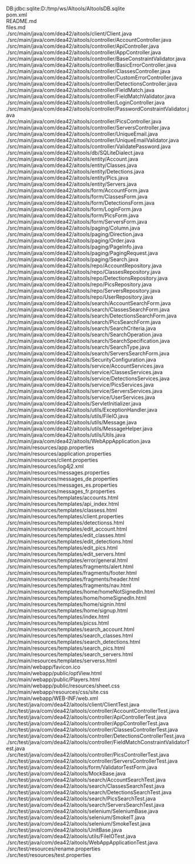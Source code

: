 DB:jdbc:sqlite:D:/tmp/ws/AItools/AItoolsDB.sqlite<br>
pom.xml<br>
README.md<br>
files.md<br>
./src/main/java/com/dea42/aitools/client/Client.java<br>
./src/main/java/com/dea42/aitools/controller/AccountController.java<br>
./src/main/java/com/dea42/aitools/controller/ApiController.java<br>
./src/main/java/com/dea42/aitools/controller/AppController.java<br>
./src/main/java/com/dea42/aitools/controller/BaseConstraintValidator.java<br>
./src/main/java/com/dea42/aitools/controller/BasicErrorController.java<br>
./src/main/java/com/dea42/aitools/controller/ClassesController.java<br>
./src/main/java/com/dea42/aitools/controller/CustomErrorController.java<br>
./src/main/java/com/dea42/aitools/controller/DetectionsController.java<br>
./src/main/java/com/dea42/aitools/controller/FieldMatch.java<br>
./src/main/java/com/dea42/aitools/controller/FieldMatchValidator.java<br>
./src/main/java/com/dea42/aitools/controller/LoginController.java<br>
./src/main/java/com/dea42/aitools/controller/PasswordConstraintValidator.java<br>
./src/main/java/com/dea42/aitools/controller/PicsController.java<br>
./src/main/java/com/dea42/aitools/controller/ServersController.java<br>
./src/main/java/com/dea42/aitools/controller/UniqueEmail.java<br>
./src/main/java/com/dea42/aitools/controller/UniqueEmailValidator.java<br>
./src/main/java/com/dea42/aitools/controller/ValidatePassword.java<br>
./src/main/java/com/dea42/aitools/db/SQLiteDialect.java<br>
./src/main/java/com/dea42/aitools/entity/Account.java<br>
./src/main/java/com/dea42/aitools/entity/Classes.java<br>
./src/main/java/com/dea42/aitools/entity/Detections.java<br>
./src/main/java/com/dea42/aitools/entity/Pics.java<br>
./src/main/java/com/dea42/aitools/entity/Servers.java<br>
./src/main/java/com/dea42/aitools/form/AccountForm.java<br>
./src/main/java/com/dea42/aitools/form/ClassesForm.java<br>
./src/main/java/com/dea42/aitools/form/DetectionsForm.java<br>
./src/main/java/com/dea42/aitools/form/LoginForm.java<br>
./src/main/java/com/dea42/aitools/form/PicsForm.java<br>
./src/main/java/com/dea42/aitools/form/ServersForm.java<br>
./src/main/java/com/dea42/aitools/paging/Column.java<br>
./src/main/java/com/dea42/aitools/paging/Direction.java<br>
./src/main/java/com/dea42/aitools/paging/Order.java<br>
./src/main/java/com/dea42/aitools/paging/PageInfo.java<br>
./src/main/java/com/dea42/aitools/paging/PagingRequest.java<br>
./src/main/java/com/dea42/aitools/paging/Search.java<br>
./src/main/java/com/dea42/aitools/repo/AccountRepository.java<br>
./src/main/java/com/dea42/aitools/repo/ClassesRepository.java<br>
./src/main/java/com/dea42/aitools/repo/DetectionsRepository.java<br>
./src/main/java/com/dea42/aitools/repo/PicsRepository.java<br>
./src/main/java/com/dea42/aitools/repo/ServersRepository.java<br>
./src/main/java/com/dea42/aitools/repo/UserRepository.java<br>
./src/main/java/com/dea42/aitools/search/AccountSearchForm.java<br>
./src/main/java/com/dea42/aitools/search/ClassesSearchForm.java<br>
./src/main/java/com/dea42/aitools/search/DetectionsSearchForm.java<br>
./src/main/java/com/dea42/aitools/search/PicsSearchForm.java<br>
./src/main/java/com/dea42/aitools/search/SearchCriteria.java<br>
./src/main/java/com/dea42/aitools/search/SearchOperation.java<br>
./src/main/java/com/dea42/aitools/search/SearchSpecification.java<br>
./src/main/java/com/dea42/aitools/search/SearchType.java<br>
./src/main/java/com/dea42/aitools/search/ServersSearchForm.java<br>
./src/main/java/com/dea42/aitools/SecurityConfiguration.java<br>
./src/main/java/com/dea42/aitools/service/AccountServices.java<br>
./src/main/java/com/dea42/aitools/service/ClassesServices.java<br>
./src/main/java/com/dea42/aitools/service/DetectionsServices.java<br>
./src/main/java/com/dea42/aitools/service/PicsServices.java<br>
./src/main/java/com/dea42/aitools/service/ServersServices.java<br>
./src/main/java/com/dea42/aitools/service/UserServices.java<br>
./src/main/java/com/dea42/aitools/ServletInitializer.java<br>
./src/main/java/com/dea42/aitools/utils/ExceptionHandler.java<br>
./src/main/java/com/dea42/aitools/utils/FileIO.java<br>
./src/main/java/com/dea42/aitools/utils/Message.java<br>
./src/main/java/com/dea42/aitools/utils/MessageHelper.java<br>
./src/main/java/com/dea42/aitools/utils/Utils.java<br>
./src/main/java/com/dea42/aitools/WebAppApplication.java<br>
./src/main/resources/app.properties<br>
./src/main/resources/application.properties<br>
./src/main/resources/client.properties<br>
./src/main/resources/log4j2.xml<br>
./src/main/resources/messages.properties<br>
./src/main/resources/messages_de.properties<br>
./src/main/resources/messages_es.properties<br>
./src/main/resources/messages_fr.properties<br>
./src/main/resources/templates/accounts.html<br>
./src/main/resources/templates/api_index.html<br>
./src/main/resources/templates/classess.html<br>
./src/main/resources/templates/client.properties<br>
./src/main/resources/templates/detectionss.html<br>
./src/main/resources/templates/edit_account.html<br>
./src/main/resources/templates/edit_classes.html<br>
./src/main/resources/templates/edit_detections.html<br>
./src/main/resources/templates/edit_pics.html<br>
./src/main/resources/templates/edit_servers.html<br>
./src/main/resources/templates/error/general.html<br>
./src/main/resources/templates/fragments/alert.html<br>
./src/main/resources/templates/fragments/footer.html<br>
./src/main/resources/templates/fragments/header.html<br>
./src/main/resources/templates/fragments/nav.html<br>
./src/main/resources/templates/home/homeNotSignedIn.html<br>
./src/main/resources/templates/home/homeSignedIn.html<br>
./src/main/resources/templates/home/signin.html<br>
./src/main/resources/templates/home/signup.html<br>
./src/main/resources/templates/index.html<br>
./src/main/resources/templates/picss.html<br>
./src/main/resources/templates/search_account.html<br>
./src/main/resources/templates/search_classes.html<br>
./src/main/resources/templates/search_detections.html<br>
./src/main/resources/templates/search_pics.html<br>
./src/main/resources/templates/search_servers.html<br>
./src/main/resources/templates/serverss.html<br>
./src/main/webapp/favicon.ico<br>
./src/main/webapp/public/optView.html<br>
./src/main/webapp/public/Players.html<br>
./src/main/webapp/public/resources/sheet.css<br>
./src/main/webapp/resources/css/site.css<br>
./src/main/webapp/WEB-INF/web.xml<br>
./src/test/java/com/dea42/aitools/client/ClientTest.java<br>
./src/test/java/com/dea42/aitools/controller/AccountControllerTest.java<br>
./src/test/java/com/dea42/aitools/controller/ApiControllerTest.java<br>
./src/test/java/com/dea42/aitools/controller/AppControllerTest.java<br>
./src/test/java/com/dea42/aitools/controller/ClassesControllerTest.java<br>
./src/test/java/com/dea42/aitools/controller/DetectionsControllerTest.java<br>
./src/test/java/com/dea42/aitools/controller/FieldMatchConstraintValidatorTest.java<br>
./src/test/java/com/dea42/aitools/controller/PicsControllerTest.java<br>
./src/test/java/com/dea42/aitools/controller/ServersControllerTest.java<br>
./src/test/java/com/dea42/aitools/form/ValidatorTestForm.java<br>
./src/test/java/com/dea42/aitools/MockBase.java<br>
./src/test/java/com/dea42/aitools/search/AccountSearchTest.java<br>
./src/test/java/com/dea42/aitools/search/ClassesSearchTest.java<br>
./src/test/java/com/dea42/aitools/search/DetectionsSearchTest.java<br>
./src/test/java/com/dea42/aitools/search/PicsSearchTest.java<br>
./src/test/java/com/dea42/aitools/search/ServersSearchTest.java<br>
./src/test/java/com/dea42/aitools/selenium/SeleniumBase.java<br>
./src/test/java/com/dea42/aitools/selenium/SmokeIT.java<br>
./src/test/java/com/dea42/aitools/selenium/SmokeTest.java<br>
./src/test/java/com/dea42/aitools/UnitBase.java<br>
./src/test/java/com/dea42/aitools/utils/FileIOTest.java<br>
./src/test/java/com/dea42/aitools/WebAppApplicationTest.java<br>
./src/test/resources/rename.properties<br>
./src/test/resources/test.properties<br>
